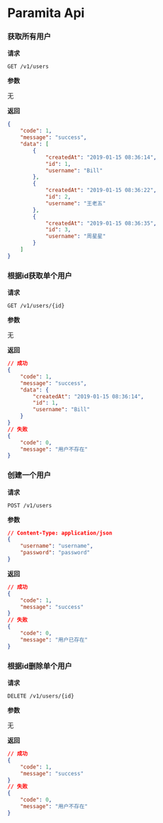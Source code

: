 # Paramita Api
### 获取所有用户

**请求**

`GET /v1/users`

**参数**

无

**返回**

```json
{
    "code": 1,
    "message": "success",
    "data": [
        {
            "createdAt": "2019-01-15 08:36:14",
            "id": 1,
            "username": "Bill"
        },
        {
            "createdAt": "2019-01-15 08:36:22",
            "id": 2,
            "username": "王老五"
        },
        {
            "createdAt": "2019-01-15 08:36:35",
            "id": 3,
            "username": "周星星"
        }
    ]
}
```
### 根据id获取单个用户

**请求**

`GET /v1/users/{id}`

**参数**

无

**返回**

```json
// 成功
{
    "code": 1,
    "message": "success",
    "data": {
        "createdAt": "2019-01-15 08:36:14",
        "id": 1,
        "username": "Bill"
    }
}
// 失败
{
    "code": 0,
    "message": "用户不存在"
}
```
### 创建一个用户

**请求**

`POST /v1/users`

**参数**

```json
// Content-Type: application/json
{
	"username": "username",
	"password": "password"
}
```

 **返回**

```json
// 成功
{
    "code": 1,
    "message": "success"
}
// 失败
{
    "code": 0,
    "message": "用户已存在"
}
```
### 根据id删除单个用户

**请求**

`DELETE /v1/users/{id}`

**参数**

无

**返回**

```json
// 成功
{
    "code": 1,
    "message": "success"
}
// 失败
{
    "code": 0,
    "message": "用户不存在"
}
```